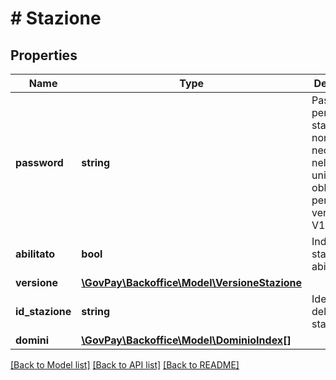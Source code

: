 # # Stazione

## Properties

Name | Type | Description | Notes
------------ | ------------- | ------------- | -------------
**password** | **string** | Password per la stazione, non necessaria nel modello unico. Resta obbligatoria per la versione &#x3D; V1. | [optional]
**abilitato** | **bool** | Indica lo stato di abilitazione |
**versione** | [**\GovPay\Backoffice\Model\VersioneStazione**](VersioneStazione.md) |  |
**id_stazione** | **string** | Identificativo della stazione |
**domini** | [**\GovPay\Backoffice\Model\DominioIndex[]**](DominioIndex.md) |  |

[[Back to Model list]](../../README.md#models) [[Back to API list]](../../README.md#endpoints) [[Back to README]](../../README.md)
